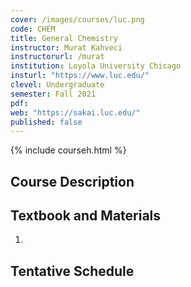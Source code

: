 ```yaml
---
cover: /images/courses/luc.png
code: CHEM 
title: General Chemistry
instructor: Murat Kahveci
instructorurl: /murat
institution: Loyola University Chicago
insturl: "https://www.luc.edu/"
clevel: Undergraduate
semester: Fall 2021
pdf:
web: "https://sakai.luc.edu/"
published: false
---
```

{% include courseh.html %}

## Course Description


## Textbook and Materials

1. 

## Tentative Schedule 


